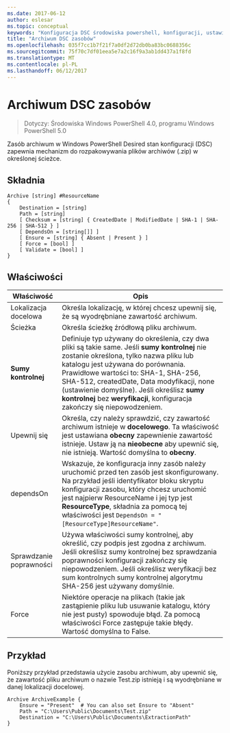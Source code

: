 ```yaml
---
ms.date: 2017-06-12
author: eslesar
ms.topic: conceptual
keywords: "Konfiguracja DSC środowiska powershell, konfiguracji, ustawienia"
title: "Archiwum DSC zasobów"
ms.openlocfilehash: 035f7cc1b7f21f7a0df2d72db0ba83bc0688356c
ms.sourcegitcommit: 75f70c7df01eea5e7a2c16f9a3ab1dd437a1f8fd
ms.translationtype: MT
ms.contentlocale: pl-PL
ms.lasthandoff: 06/12/2017
---
```

# <a name="dsc-archive-resource"></a>Archiwum DSC zasobów

> Dotyczy: Środowiska Windows PowerShell 4.0, programu Windows PowerShell 5.0

Zasób archiwum w Windows PowerShell Desired stan konfiguracji (DSC) zapewnia mechanizm do rozpakowywania plików archiwów (.zip) w określonej ścieżce.

## <a name="syntax"></a>Składnia 
```MOF
Archive [string] #ResourceName
{
    Destination = [string]
    Path = [string]
    [ Checksum = [string] { CreatedDate | ModifiedDate | SHA-1 | SHA-256 | SHA-512 } ]
    [ DependsOn = [string[]] ]
    [ Ensure = [string] { Absent | Present } ]
    [ Force = [bool] ]
    [ Validate = [bool] ]
}
```

## <a name="properties"></a>Właściwości

|  Właściwość  |  Opis   | 
|---|---| 
| Lokalizacja docelowa| Określa lokalizację, w której chcesz upewnij się, że są wyodrębniane zawartość archiwum.| 
| Ścieżka| Określa ścieżkę źródłową pliku archiwum.| 
| __Sumy kontrolnej__| Definiuje typ używany do określenia, czy dwa pliki są takie same. Jeśli __sumy kontrolnej__ nie zostanie określona, tylko nazwa pliku lub katalogu jest używana do porównania. Prawidłowe wartości to: SHA-1, SHA-256, SHA-512, createdDate, Data modyfikacji, none (ustawienie domyślne). Jeśli określisz __sumy kontrolnej__ bez __weryfikacji__, konfiguracja zakończy się niepowodzeniem.| 
| Upewnij się| Określa, czy należy sprawdzić, czy zawartość archiwum istnieje w __docelowego__. Ta właściwość jest ustawiana __obecny__ zapewnienie zawartość istnieje. Ustaw ją na __nieobecne__ aby upewnić się, nie istnieją. Wartość domyślna to __obecny__.| 
| dependsOn | Wskazuje, że konfiguracja inny zasób należy uruchomić przed ten zasób jest skonfigurowany. Na przykład jeśli identyfikator bloku skryptu konfiguracji zasobu, który chcesz uruchomić jest najpierw ResourceName i jej typ jest __ResourceType__, składnia za pomocą tej właściwości jest `DependsOn = "[ResourceType]ResourceName"`.| 
| Sprawdzanie poprawności| Używa właściwości sumy kontrolnej, aby określić, czy podpis jest zgodna z archiwum. Jeśli określisz sumy kontrolnej bez sprawdzania poprawności konfiguracji zakończy się niepowodzeniem. Jeśli określisz weryfikacji bez sum kontrolnych sumy kontrolnej algorytmu SHA-256 jest używany domyślnie.| 
| Force| Niektóre operacje na plikach (takie jak zastąpienie pliku lub usuwanie katalogu, który nie jest pusty) spowoduje błąd. Za pomocą właściwości Force zastępuje takie błędy. Wartość domyślna to False.| 

## <a name="example"></a>Przykład

Poniższy przykład przedstawia użycie zasobu archiwum, aby upewnić się, że zawartość pliku archiwum o nazwie Test.zip istnieją i są wyodrębniane w danej lokalizacji docelowej.

```
Archive ArchiveExample {
    Ensure = "Present"  # You can also set Ensure to "Absent"
    Path = "C:\Users\Public\Documents\Test.zip"
    Destination = "C:\Users\Public\Documents\ExtractionPath"
} 
```

